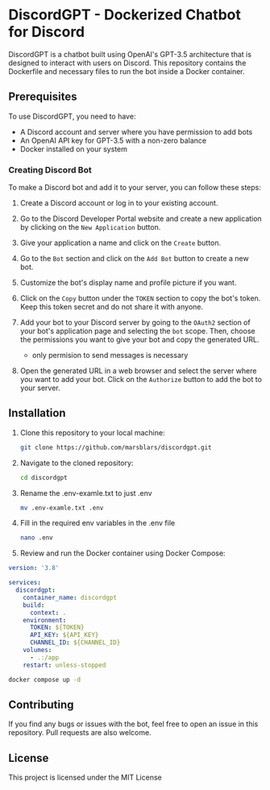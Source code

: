 # DiscordGPT - Dockerized Chatbot for Discord

DiscordGPT is a chatbot built using OpenAI's GPT-3.5 architecture that is designed to interact with users on Discord. This repository contains the Dockerfile and necessary files to run the bot inside a Docker container.

## Prerequisites

To use DiscordGPT, you need to have:

- A Discord account and server where you have permission to add bots
- An OpenAI API key for GPT-3.5 with a non-zero balance
- Docker installed on your system
### Creating Discord Bot
To make a Discord bot and add it to your server, you can follow these steps:

1. Create a Discord account or log in to your existing account.

2. Go to the Discord Developer Portal website and create a new application by clicking on the `New Application` button.

3. Give your application a name and click on the `Create` button.

4. Go to the `Bot` section and click on the `Add Bot` button to create a new bot.

5. Customize the bot's display name and profile picture if you want.

6. Click on the `Copy` button under the `TOKEN` section to copy the bot's token. Keep this token secret and do not share it with anyone.

7. Add your bot to your Discord server by going to the `OAuth2` section of your bot's application page and selecting the `bot` scope. Then, choose the permissions you want to give your bot and copy the generated URL.
   * only permision to send messages is necessary
8. Open the generated URL in a web browser and select the server where you want to add your bot. Click on the `Authorize` button to add the bot to your server.

## Installation

1. Clone this repository to your local machine:
   ```bash
   git clone https://github.com/marsblars/discordgpt.git
   ```
2. Navigate to the cloned repository:
   ```bash
   cd discordgpt
   ```
3. Rename the .env-examle.txt to just .env
   ```bash
   mv .env-examle.txt .env
   ```
5. Fill in the required env variables in the .env file
   ```bash
   nano .env
   ```
4. Review and run the Docker container using Docker Compose:
```yml
version: '3.8'

services:
  discordgpt:
    container_name: discordgpt
    build:
      context: .
    environment:
      TOKEN: ${TOKEN}
      API_KEY: ${API_KEY}
      CHANNEL_ID: ${CHANNEL_ID}
    volumes:
      - .:/app
    restart: unless-stopped   
```
   
   ```bash
   docker compose up -d
   ```
   
## Contributing
If you find any bugs or issues with the bot, feel free to open an issue in this repository. Pull requests are also welcome.

## License
This project is licensed under the MIT License
